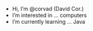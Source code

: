 - Hi, I’m @corvad (David Cor.)
- I’m interested in ... computers
- I’m currently learning ... Java

<!---
corvad/corvad is a ✨ special ✨ repository because its `README.md` (this file) appears on your GitHub profile.
You can click the Preview link to take a look at your changes.
--->
